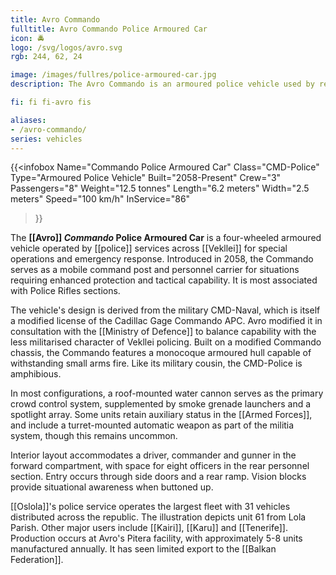 ```yaml
---
title: Avro Commando
fulltitle: Avro Commando Police Armoured Car
icon: 🚔
logo: /svg/logos/avro.svg
rgb: 244, 62, 24

image: /images/fullres/police-armoured-car.jpg
description: The Avro Commando is an armoured police vehicle used by republic police services for special operations and emergency response.

fi: fi fi-avro fis

aliases:
- /avro-commando/
series: vehicles
---
```


{{<infobox
	Name="Commando Police Armoured Car"
	Class="CMD-Police"
	Type="Armoured Police Vehicle"
	Built="2058-Present"
	Crew="3"
	Passengers="8"
	Weight="12.5 tonnes"
	Length="6.2 meters"
	Width="2.5 meters"
	Speed="100 km/h"
	InService="86"
>}}

The **[[Avro]] *Commando* Police Armoured Car** is a four-wheeled armoured vehicle operated by [[police]] services across [[Vekllei]] for special operations and emergency response. Introduced in 2058, the Commando serves as a mobile command post and personnel carrier for situations requiring enhanced protection and tactical capability. It is most associated with Police Rifles sections.

The vehicle's design is derived from the military CMD-Naval, which is itself a modified license of the Cadillac Gage Commando APC. Avro modified it in consultation with the [[Ministry of Defence]] to balance capability with the less militarised character of Vekllei policing. Built on a modified Commando chassis, the Commando features a monocoque armoured hull capable of withstanding small arms fire. Like its military cousin, the CMD-Police is amphibious.

In most configurations, a roof-mounted water cannon serves as the primary crowd control system, supplemented by smoke grenade launchers and a spotlight array. Some units retain auxiliary status in the [[Armed Forces]], and include a turret-mounted automatic weapon as part of the militia system, though this remains uncommon.

Interior layout accommodates a driver, commander and gunner in the forward compartment, with space for eight officers in the rear personnel section. Entry occurs through side doors and a rear ramp. Vision blocks provide situational awareness when buttoned up.

[[Oslola]]'s police service operates the largest fleet with 31 vehicles distributed across the republic. The illustration depicts unit 61 from Lola Parish. Other major users include [[Kairi]], [[Karu]] and [[Tenerife]]. Production occurs at Avro's Pitera facility, with approximately 5-8 units manufactured annually. It has seen limited export to the [[Balkan Federation]].